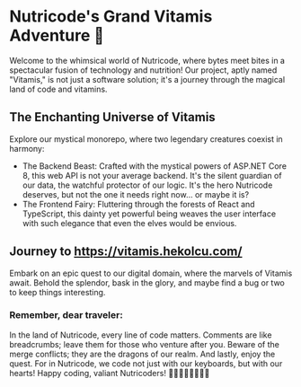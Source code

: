 # Nutricode's Grand Vitamis Adventure 🚀
Welcome to the whimsical world of Nutricode, where bytes meet bites in a spectacular fusion of technology and nutrition! Our project, aptly named "Vitamis," is not just a software solution; it's a journey through the magical land of code and vitamins.

## The Enchanting Universe of Vitamis
Explore our mystical monorepo, where two legendary creatures coexist in harmony:

- The Backend Beast: Crafted with the mystical powers of ASP.NET Core 8, this web API is not your average backend. It's the silent guardian of our data, the watchful protector of our logic. It's the hero Nutricode deserves, but not the one it needs right now... or maybe it is?
- The Frontend Fairy: Fluttering through the forests of React and TypeScript, this dainty yet powerful being weaves the user interface with such elegance that even the elves would be envious.
## Journey to https://vitamis.hekolcu.com/
Embark on an epic quest to our digital domain, where the marvels of Vitamis await. Behold the splendor, bask in the glory, and maybe find a bug or two to keep things interesting.

### Remember, dear traveler:

In the land of Nutricode, every line of code matters.
Comments are like breadcrumbs; leave them for those who venture after you.
Beware of the merge conflicts; they are the dragons of our realm.
And lastly, enjoy the quest. For in Nutricode, we code not just with our keyboards, but with our hearts!
Happy coding, valiant Nutricoders! 🌟👩‍💻🧙‍♂️👨‍💻🌟
